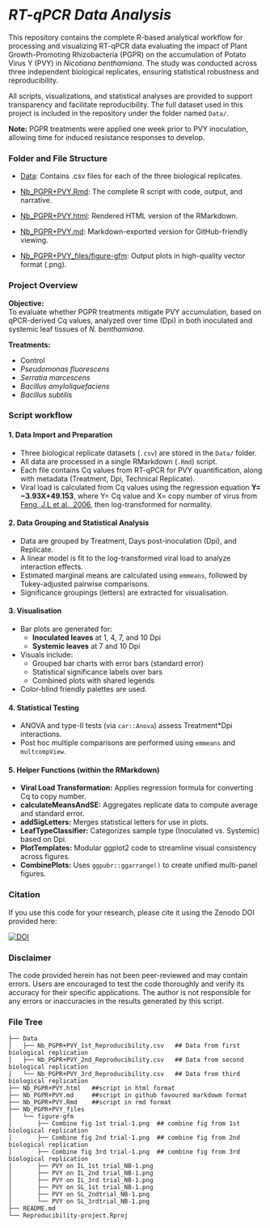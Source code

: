 # *RT-qPCR Data Analysis*

This repository contains the complete R-based analytical workflow for processing and visualizing RT-qPCR data evaluating the impact of Plant Growth-Promoting Rhizobacteria (PGPR) on the accumulation of Potato Virus Y (PVY) in *Nicotiana benthamiana*. The study was conducted across three independent biological replicates, ensuring statistical robustness and reproducibility.

All scripts, visualizations, and statistical analyses are provided to support transparency and facilitate reproducibility. The full dataset used in this project is included in the repository under the folder named `Data/`.

**Note:** PGPR treatments were applied one week prior to PVY inoculation, allowing time for induced resistance responses to develop.

### Folder and File Structure
- [Data](https://github.com/BibechanaPaudel/Reproducibility-project/tree/main/Data): Contains .csv files for each of the three biological replicates.

- [Nb_PGPR+PVY.Rmd](https://github.com/BibechanaPaudel/Reproducibility-project/blob/main/Nb_PGPR%2BPVY.Rmd): The complete R script with code, output, and narrative.

- [Nb_PGPR+PVY.html](https://github.com/BibechanaPaudel/Reproducibility-project/blob/main/Nb_PGPR%2BPVY.html): Rendered HTML version of the RMarkdown.

- [Nb_PGPR+PVY.md](https://github.com/BibechanaPaudel/Reproducibility-project/blob/main/Nb_PGPR%2BPVY.md): Markdown-exported version for GitHub-friendly viewing.

- [Nb_PGPR+PVY_files/figure-gfm](https://github.com/BibechanaPaudel/Reproducibility-project/tree/main/Nb_PGPR%2BPVY_files/figure-gfm): Output plots in high-quality vector format (.png). 


### Project Overview

**Objective:**  
To evaluate whether PGPR treatments mitigate PVY accumulation, based on qPCR-derived Cq values, analyzed over time (Dpi) in both inoculated and systemic leaf tissues of *N. benthamiana*.

**Treatments:**
- Control  
- *Pseudomonas fluorescens*  
- *Serratia marcescens*  
- *Bacillus amyloliquefaciens*  
- *Bacillus subtilis*

### Script workflow

#### **1. Data Import and Preparation**

- Three biological replicate datasets (`.csv`) are stored in the `Data/` folder.
- All data are processed in a single RMarkdown (`.Rmd`) script.
- Each file contains Cq values from RT-qPCR for PVY quantification, along with metadata (Treatment, Dpi, Technical Replicate).
- Viral load is calculated from Cq values using the regression equation **Y= −3.93X+49.153**, where Y= Cq value and X= copy number of virus from [Feng, J.L et al., 2006](https://academic.oup.com/abbs/article/38/10/669/217), then log-transformed for normality.

#### **2. Data Grouping and Statistical Analysis**

- Data are grouped by Treatment, Days post-inoculation (Dpi), and Replicate.
- A linear model is fit to the log-transformed viral load to analyze interaction effects.
- Estimated marginal means are calculated using `emmeans`, followed by Tukey-adjusted pairwise comparisons.
- Significance groupings (letters) are extracted for visualisation.

#### **3. Visualisation**

- Bar plots are generated for:
  - **Inoculated leaves** at 1, 4, 7, and 10 Dpi
  - **Systemic leaves** at 7 and 10 Dpi
- Visuals include:
  - Grouped bar charts with error bars (standard error)
  - Statistical significance labels over bars
  - Combined plots with shared legends
- Color-blind friendly palettes are used.

#### **4. Statistical Testing**

- ANOVA and type-II tests (via `car::Anova`) assess Treatment*Dpi interactions.
- Post hoc multiple comparisons are performed using `emmeans` and `multcompView`.

#### **5. Helper Functions (within the RMarkdown)**

- **Viral Load Transformation:** Applies regression formula for converting Cq to copy number.
- **calculateMeansAndSE:** Aggregates replicate data to compute average and standard error.
- **addSigLetters:** Merges statistical letters for use in plots.
- **LeafTypeClassifier:** Categorizes sample type (Inoculated vs. Systemic) based on Dpi.
- **PlotTemplates:** Modular ggplot2 code to streamline visual consistency across figures.
- **CombinePlots:** Uses `ggpubr::ggarrange()` to create unified multi-panel figures.

### Citation
If you use this code for your research, please cite it using the Zenodo DOI provided here:

[![DOI](https://zenodo.org/badge/966418246.svg)](https://doi.org/10.5281/zenodo.15258548)

### Disclaimer
The code provided herein has not been peer-reviewed and may contain errors. Users are encouraged to test the code thoroughly and verify its accuracy for their specific applications. The author is not responsible for any errors or inaccuracies in the results generated by this script.

### File Tree

```
├── Data
│   ├── Nb_PGPR+PVY_1st_Reproducibility.csv   ## Data from first biological replication
│   ├── Nb_PGPR+PVY_2nd_Reproducibility.csv   ## Data from second biological replication
│   └── Nb_PGPR+PVY_3rd_Reproducibility.csv   ## Data from third biological replication
├── Nb_PGPR+PVY.html   ##script in html format
├── Nb_PGPR+PVY.md     ##script in github favoured markdowm format
├── Nb_PGPR+PVY.Rmd    ##script in rmd format
├── Nb_PGPR+PVY_files
│   └── figure-gfm
│       ├── Combine fig 1st trial-1.png  ## combine fig from 1st biological replication
│       ├── Combine fig 2nd trial-1.png  ## combine fig from 2nd biological replication
│       ├── Combine fig 3rd trial-1.png  ## combine fig from 3rd biological replication
│       ├── PVY on IL_1st trial_NB-1.png 
│       ├── PVY on IL_2nd trial_NB-1.png
│       ├── PVY on IL_3rd trial_NB-1.png
│       ├── PVY on SL_1st trial_NB-1.png
│       ├── PVY on SL_2ndtrial_NB-1.png
│       └── PVY on SL_3rdtrial_NB-1.png
├── README.md 
└── Reproducibility-project.Rproj
```